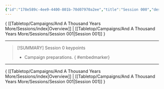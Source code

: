```yaml
---
{"id":"178e589c-4ee9-4400-801b-70d07970a2ee","title":"Session 000","description":"Session 0","publish":true,"date_created":"Saturday, June 10th 2023, 12:51:38 pm","date_modified":"Friday, May 3rd 2024, 3:56:37 pm","editing_lock":true,"live_preview":true,"cssclasses":["mado-heading"],"path":"Tabletop/Campaigns/And A Thousand Years More/Sessions/Session 000.md","permalink":"/tabletop/campaigns/and-a-thousand-years-more/sessions/session-000/","PassFrontmatter":true}
---
```



{ [[Tabletop/Campaigns/And A Thousand Years More/Sessions/index\|Overview]] | [[Tabletop/Campaigns/And A Thousand Years More/Sessions/Session 001\|Session 001]] }

---

> [!SUMMARY] Session 0 keypoints
> - Campaign preparations.
{ #embedmarker}


---

{ [[Tabletop/Campaigns/And A Thousand Years More/Sessions/index\|Overview]] | [[Tabletop/Campaigns/And A Thousand Years More/Sessions/Session 001\|Session 001]] }
